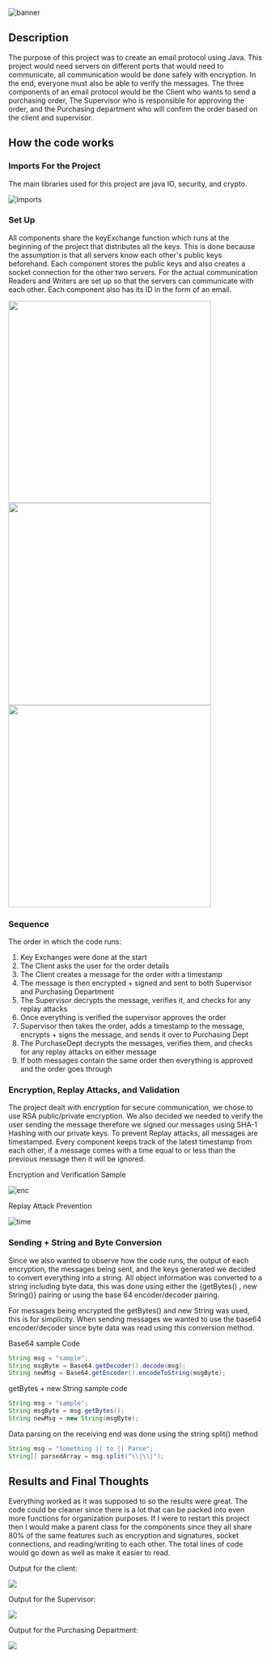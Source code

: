 ![banner](banner.png)

## Description
The purpose of this project was to create an email protocol using Java. This project would need servers on different ports that would need to communicate, all communication would be done safely with encryption. In the end, everyone must also be able to verify the messages. The three components of an email protocol would be the Client who wants to send a purchasing order, The Supervisor who is responsible for approving the order, and the Purchasing department who will confirm the order based on the client and supervisor. 

## How the code works
### Imports For the Project
The main libraries used for this project are java IO, security, and crypto.

![imports](imports.svg)

### Set Up
All components share the keyExchange function which runs at the beginning of the project that distributes all the keys. This is done because the assumption is that all servers know each other's public keys beforehand. Each component stores the public keys and also creates a socket connection for the other two servers. For the actual communication Readers and Writers are set up so that the servers can communicate with each other. Each component also has its ID in the form of an email.

<img src="clientMain.svg" width = "400">

<img src="superMain.svg" width = "400">

<img src="purMain.svg" width = "400">


### Sequence
The order in which the code runs:
1. Key Exchanges were done at the start
2. The Client asks the user for the order details
3. The Client creates a message for the order with a timestamp
4. The message is then encrypted + signed and sent to both Supervisor and Purchasing Department
5. The Supervisor decrypts the message, verifies it, and checks for any replay attacks
6. Once everything is verified the supervisor approves the order
7. Supervisor then takes the order, adds a timestamp to the message, encrypts + signs the message, and sends it over to Purchasing Dept
8. The PurchaseDept decrypts the messages, verifies them, and checks for any replay attacks on either message
9. If both messages contain the same order then everything is approved and the order goes through

### Encryption, Replay Attacks, and Validation
The project dealt with encryption for secure communication, we chose to use RSA public/private encryption. We also decided we needed to verify the user sending the message therefore we signed our messages using SHA-1 Hashing with our private keys. To prevent Replay attacks, all messages are timestamped. Every component keeps track of the latest timestamp from each other, if a message comes with a time equal to or less than the previous message then it will be ignored.

Encryption and Verification Sample

![enc](enc.svg)

Replay Attack Prevention

![time](time.svg)


### Sending + String and Byte Conversion
Since we also wanted to observe how the code runs, the output of each encryption, the messages being sent, and the keys generated we decided to convert everything into a string. All object information was converted to a string including byte data, this was done using either the {getBytes() , new String()} pairing or using the base 64 encoder/decoder pairing.

For messages being encrypted the getBytes() and new String was used, this is for simplicity. When sending messages we wanted to use the base64 encoder/decoder since byte data was read using this conversion method.

Base64 sample Code
```Java
String msg = "sample";
String msgByte = Base64.getDecoder().decode(msg);
String newMsg = Base64.getEncoder().encodeToString(msgByte);
```

getBytes + new String sample code
```Java
String msg = "sample";
String msgByte = msg.getBytes();
String newMsg = new String(msgByte);
```


Data parsing on the receiving end was done using the string split() method
```Java
String msg = "Something || to || Parse";
String[] parsedArray = msg.split("\\|\\|");
```

## Results and Final Thoughts
Everything worked as it was supposed to so the results were great. The code could be cleaner since there is a lot that can be packed into even more functions for organization purposes.
If I were to restart this project then I would make a parent class for the components since they all share 80% of the same features such as encryption and signatures, socket connections, and reading/writing to each other. The total lines of code would go down as well as make it easier to read.

Output for the client:

<img src="clientOut.PNG" >

Output for the Supervisor:

<img src="superOut.PNG" >

Output for the Purchasing Department:

<img src="purOut.PNG" >